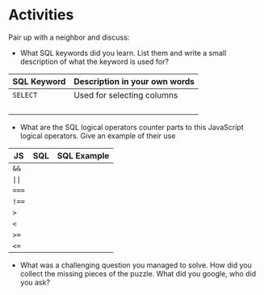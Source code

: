 # Activities

Pair up with a neighbor and discuss:

* What SQL keywords did you learn. List them and write a small description of what the keyword is used for?

| SQL Keyword | Description in your own words |
| ----------- | ----------------------------- |
| `SELECT`    | Used for selecting columns    |
|             |                               |
|             |                               |
|             |                               |
|             |                               |

* What are the SQL logical operators counter parts to this JavaScript logical operators. Give an example of their use

| JS     | SQL | SQL Example |
| ------ | --- | ----------- |
| `&&`   |     |             |
| `\|\|` |     |             |
| `===`  |     |             |
| `!==`  |     |             |
| `>`    |     |             |
| `<`    |     |             |
| `>=`   |     |             |
| `<=`   |     |             |

* What was a challenging question you managed to solve. How did you collect the missing pieces of the puzzle. What did you google, who did you ask?
